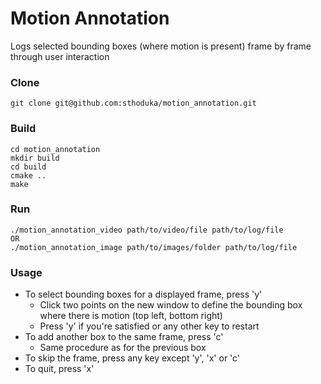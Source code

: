 Motion Annotation
================

Logs selected bounding boxes (where motion is present) frame by frame through user interaction
### Clone
    git clone git@github.com:sthoduka/motion_annotation.git

### Build
    cd motion_annotation
    mkdir build
    cd build
    cmake ..
    make

### Run
    ./motion_annotation_video path/to/video/file path/to/log/file
    OR
    ./motion_annotation_image path/to/images/folder path/to/log/file

### Usage
- To select bounding boxes for a displayed frame, press 'y'
    - Click two points on the new window to define the bounding box where there is motion (top left, bottom right)
    - Press 'y' if you're satisfied or any other key to restart
- To add another box to the same frame, press 'c'
    - Same procedure as for the previous box
- To skip the frame, press any key except 'y', 'x' or 'c'
- To quit, press 'x'
